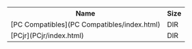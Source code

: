 <table>
<tr><th>Name</th><th>Size</th></tr>
<tr><td>[PC Compatibles](PC Compatibles/index.html)</td><td>DIR</td></tr>
<tr><td>[PCjr](PCjr/index.html)</td><td>DIR</td></tr>
</table>
